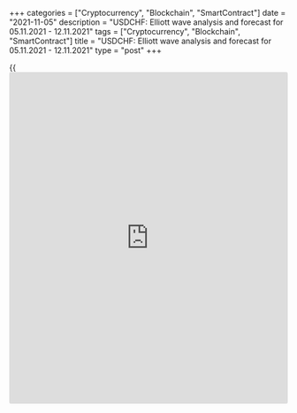 +++
categories = ["Cryptocurrency", "Blockchain", "SmartContract"]
date = "2021-11-05"
description = "USDCHF: Elliott wave analysis and forecast for 05.11.2021 - 12.11.2021"
tags = ["Cryptocurrency", "Blockchain", "SmartContract"]
title = "USDCHF: Elliott wave analysis and forecast for 05.11.2021 - 12.11.2021"
type = "post"
+++

{{<iframe id="large-banner" src="https://www.bounty.group/#slide=1.0" width="100%" height="600" scrolling="no" style="border: 0px solid rgb(216, 221, 230); border-radius: 3px;">}}

2021-11-05

2021-11-05

USDCHF: Elliott wave analysis and forecast for 05.11.2021 –
12.11.2021Alex Geuta

 **Main scenario:** consider short positions from corrections below the
level of 0.9225 with a target of 0.8924 – 0.8860.

 **Alternative scenario:** breakout and consolidation above the level of
0.9225 will allow the pair to continue rising to the levels of 0.9368 –
0.9506.

 **Analysis:** A descending first wave of larger degree (1) of 5 is
presumably formed on the [daily](https://www.fintecher.org/2020/03/03/forex-trading-daily-strategy/) chart, and a correction continues
developing as the second wave (2) of 5, with wave B of (2) forming
inside. An ascending correction is completed as wave b of B on the H4
chart, and wave v of C is currently forming. The third wave of smaller
degree (iii) of c appears to be developing on the H1 chart, with a
corrective wave iv of (iii) forming inside. If the presumption is
correct, the pair will continue to drop to the levels of 0.8924 –
0.8860. The level of 0.9225 is critical in this scenario. Its breakout
will allow the pair to continue rising to the levels of 0.9368 – 0.9506.

* * *

* * *

## Price chart of USDCHF in real time mode

The content of this article reflects the author’s opinion and does not
necessarily reflect the official position of LiteForex. The material
published on this page is provided for informational purposes only and
should not be considered as the provision of investment advice for the
purposes of Directive 2004/39/EC.

Rate this article:

{{value}}

( {{count}} {{title}} )